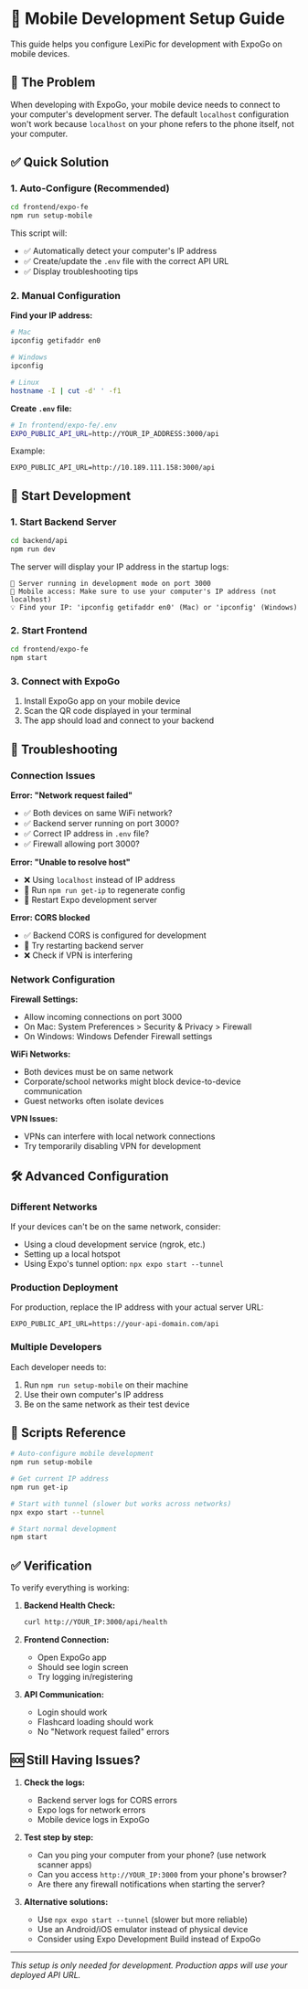 # 📱 Mobile Development Setup Guide

This guide helps you configure LexiPic for development with ExpoGo on mobile devices.

## 🚨 The Problem

When developing with ExpoGo, your mobile device needs to connect to your computer's development server. The default `localhost` configuration won't work because `localhost` on your phone refers to the phone itself, not your computer.

## ✅ Quick Solution

### 1. Auto-Configure (Recommended)
```bash
cd frontend/expo-fe
npm run setup-mobile
```

This script will:
- ✅ Automatically detect your computer's IP address
- ✅ Create/update the `.env` file with the correct API URL
- ✅ Display troubleshooting tips

### 2. Manual Configuration

**Find your IP address:**
```bash
# Mac
ipconfig getifaddr en0

# Windows  
ipconfig

# Linux
hostname -I | cut -d' ' -f1
```

**Create `.env` file:**
```bash
# In frontend/expo-fe/.env
EXPO_PUBLIC_API_URL=http://YOUR_IP_ADDRESS:3000/api
```

Example:
```
EXPO_PUBLIC_API_URL=http://10.189.111.158:3000/api
```

## 🚀 Start Development

### 1. Start Backend Server
```bash
cd backend/api
npm run dev
```

The server will display your IP address in the startup logs:
```
🚀 Server running in development mode on port 3000
📱 Mobile access: Make sure to use your computer's IP address (not localhost)
💡 Find your IP: 'ipconfig getifaddr en0' (Mac) or 'ipconfig' (Windows)
```

### 2. Start Frontend
```bash
cd frontend/expo-fe
npm start
```

### 3. Connect with ExpoGo
1. Install ExpoGo app on your mobile device
2. Scan the QR code displayed in your terminal
3. The app should load and connect to your backend

## 🔧 Troubleshooting

### Connection Issues

**Error: "Network request failed"**
- ✅ Both devices on same WiFi network?
- ✅ Backend server running on port 3000?
- ✅ Correct IP address in `.env` file?
- ✅ Firewall allowing port 3000?

**Error: "Unable to resolve host"**
- ❌ Using `localhost` instead of IP address
- 🔄 Run `npm run get-ip` to regenerate config
- 🔄 Restart Expo development server

**Error: CORS blocked**
- ✅ Backend CORS is configured for development
- 🔄 Try restarting backend server
- ❌ Check if VPN is interfering

### Network Configuration

**Firewall Settings:**
- Allow incoming connections on port 3000
- On Mac: System Preferences > Security & Privacy > Firewall
- On Windows: Windows Defender Firewall settings

**WiFi Networks:**
- Both devices must be on same network
- Corporate/school networks might block device-to-device communication
- Guest networks often isolate devices

**VPN Issues:**
- VPNs can interfere with local network connections
- Try temporarily disabling VPN for development

## 🛠️ Advanced Configuration

### Different Networks
If your devices can't be on the same network, consider:
- Using a cloud development service (ngrok, etc.)
- Setting up a local hotspot
- Using Expo's tunnel option: `npx expo start --tunnel`

### Production Deployment
For production, replace the IP address with your actual server URL:
```
EXPO_PUBLIC_API_URL=https://your-api-domain.com/api
```

### Multiple Developers
Each developer needs to:
1. Run `npm run setup-mobile` on their machine
2. Use their own computer's IP address
3. Be on the same network as their test device

## 📝 Scripts Reference

```bash
# Auto-configure mobile development
npm run setup-mobile

# Get current IP address
npm run get-ip

# Start with tunnel (slower but works across networks)
npx expo start --tunnel

# Start normal development
npm start
```

## ✅ Verification

To verify everything is working:

1. **Backend Health Check:**
   ```bash
   curl http://YOUR_IP:3000/api/health
   ```

2. **Frontend Connection:**
   - Open ExpoGo app
   - Should see login screen
   - Try logging in/registering

3. **API Communication:**
   - Login should work
   - Flashcard loading should work
   - No "Network request failed" errors

## 🆘 Still Having Issues?

1. **Check the logs:**
   - Backend server logs for CORS errors
   - Expo logs for network errors
   - Mobile device logs in ExpoGo

2. **Test step by step:**
   - Can you ping your computer from your phone? (use network scanner apps)
   - Can you access `http://YOUR_IP:3000` from your phone's browser?
   - Are there any firewall notifications when starting the server?

3. **Alternative solutions:**
   - Use `npx expo start --tunnel` (slower but more reliable)
   - Use an Android/iOS emulator instead of physical device
   - Consider using Expo Development Build instead of ExpoGo

---

*This setup is only needed for development. Production apps will use your deployed API URL.*
